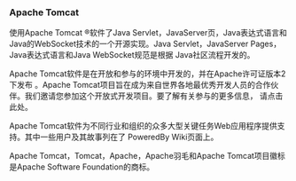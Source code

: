 ### Apache Tomcat
使用Apache Tomcat ®软件了Java Servlet，JavaServer页，Java表达式语言和Java的WebSocket技术的一个开源实现。Java Servlet，JavaServer Pages，Java表达式语言和Java WebSocket规范是根据 Java社区流程开发的。

Apache Tomcat软件是在开放和参与的环境中开发的，并在Apache许可证版本2下发布 。Apache Tomcat项目旨在成为来自世界各地最优秀开发人员的合作伙伴。我们邀请您参加这个开放式开发项目。要了解有关参与的更多信息， 请点击此处。

Apache Tomcat软件为不同行业和组织的众多大型关键任务Web应用程序提供支持。其中一些用户及其故事列在了 PoweredBy Wiki页面上。

Apache Tomcat，Tomcat，Apache，Apache羽毛和Apache Tomcat项目徽标是Apache Software Foundation的商标。
